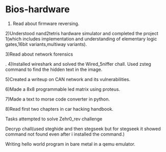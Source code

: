 # Bios-hardware

1) Read about firmware reversing.



2)Understood nand2tetris hardware simulator and completed the project 1(which includes implementation and understanding of elementary logic      gates,16bit variants,multiway variants).


3)Read about network forensics

.
4)Installed wireshark and solved the Wired_5niffer chall.
  Used zsteg command to find the hidden text in the image.


5)Created a writeup on CAN network and its vulnerabilities.


6)Made a 8x8 programmable led matrix using proteus.


7)Made a text to morse code converter in python.


8)Read first two chapters in car hacking handbook.

Tasks attempted to solve
Zehr0_rev challenge


Decryp chall(used steghide and then stegseek but for stegseek it showed command not found even after i installed the command.)


Writing hello world program in bare metal in a qemu emulator.
